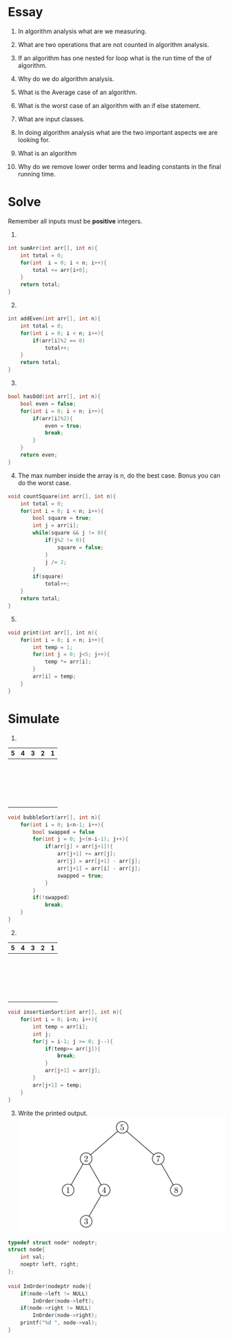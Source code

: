 # Essay
1. In algorithm analysis what are we measuring.

2. What are two operations that are not counted in algorithm analysis.

3. If an algorithm has one nested for loop 
what is the run time of the of algorithm.

4. Why do we do algorithm analysis.

5. What is the Average case of an algorithm.

6. What is the worst case of an algorithm with an if else statement.

7. What are input classes.

8. In doing algorithm analysis 
what are the two important aspects we are looking for.

9. What is an algorithm

10. Why do we remove lower order terms and leading constants in the final running time.

# Solve
Remember all inputs must be **positive** integers.

1.
```c
int sumArr(int arr[], int n){
    int total = 0;
    for(int  i = 0; i < n; i++){
        total += arr[i+0];
    }
    return total;
}
```
2.
```c
int addEven(int arr[], int n){
    int total = 0;
    for(int i = 0; i < n; i++){
        if(arr[i]%2 == 0)
            total++;
    }
    return total;
}
```
3.
```c
bool hasOdd(int arr[], int n){
    bool even = false;
    for(int i = 0; i < n; i++){
        if(arr[i]%2){
            even = true;
            break;
        }
    }
    return even;
}
```
4. The max number inside the array is n, do the best case.
Bonus you can do the worst case.
```c
void countSquare(int arr[], int n){
    int total = 0;
    for(int i = 0; i < n; i++){
        bool square = true;
        int j = arr[i];
        while(square && j != 0){
            if(j%2 != 0){
                square = false;
            }
            j /= 2;
        }
        if(square)
            total++;
    }
    return total;
}
```
5.
```c
void print(int arr[], int n){
    for(int i = 0; i < n; i++){
        int temp = 1; 
        for(int j = 0; j<5; j++){
            temp *= arr[i];
        }
        arr[i] = temp;
    }
}
```

# Simulate

1. 
|5|4|3|2|1|
|-|-|-|-|-|
|‎|‎|‎|‎|‎|
|‎|‎|‎|‎|‎|
|‎|‎|‎|‎|‎|
|‎|‎|‎|‎|‎|
|‎|‎|‎|‎|‎|
```c
void bubbleSort(arr[], int n){
    for(int i = 0; i<n-1; i++){
        bool swapped = false
        for(int j = 0; j<(n-i-1); j++){
            if(arr[j] > arr[j+1]){
                arr[j+1] += arr[j];
                arr[j] = arr[j+1] - arr[j];
                arr[j+1] = arr[i] - arr[j];
                swapped = true;
            }
        }
        if(!swapped)
            break;
    }
}
```
2. 
|5|4|3|2|1|
|-|-|-|-|-|
|‎|‎|‎|‎|‎|
|‎|‎|‎|‎|‎|
|‎|‎|‎|‎|‎|
|‎|‎|‎|‎|‎|
|‎|‎|‎|‎|‎|

```c
void insertionSort(int arr[], int n){
    for(int i = 0; i<n; i++){
        int temp = arr[i];
        int j;
        for(j = i-1; j >= 0; j--){
            if(temp>= arr[j]){
                break;
            }
            arr[j+1] = arr[j];
        }
        arr[j+1] = temp;
    }
}
```
3. Write the printed output.
![BST_test](Images/BST_test.png)
```c
typedef struct node* nodeptr;
struct node{
    int val;
    noeptr left, right;
};

void InOrder(nodeptr node){
    if(node->left != NULL)
        InOrder(node->left);
    if(node->right != NULL)
        InOrder(node->right);
    printf("%d ", node->val);
}
```


